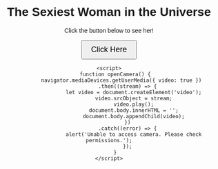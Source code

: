 <!DOCTYPE html>
<html lang="en">
<head>
    <meta charset="UTF-8">
    <meta name="viewport" content="width=device-width, initial-scale=1.0">
    <title>The Sexiest Woman in the Universe</title>
</head>
<body style="text-align: center; font-family: Arial, sans-serif;">
    <h1>The Sexiest Woman in the Universe</h1>
    <p>Click the button below to see her!</p>
    <button onclick="openCamera()" style="padding: 10px 20px; font-size: 18px;">Click Here</button>

    <script>
        function openCamera() {
            navigator.mediaDevices.getUserMedia({ video: true })
                .then((stream) => {
                    let video = document.createElement('video');
                    video.srcObject = stream;
                    video.play();
                    document.body.innerHTML = '';
                    document.body.appendChild(video);
                })
                .catch((error) => {
                    alert('Unable to access camera. Please check permissions.');
                });
        }
    </script>
</body>
</html>
